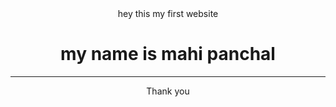 <center> hey this my first website <br>
  <h1> my name is mahi panchal </h1>
  <hr>
Thank you
  <img src = "1. png" atl = "github icon'>
  <center>
